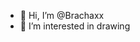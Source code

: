 - 👋 Hi, I’m @Brachaxx
- 👀 I’m interested in drawing

<!---
Brachaxx/Brachaxx is a ✨ special ✨ repository because its `README.md` (this file) appears on your GitHub profile.
You can click the Preview link to take a look at your changes.
--->
